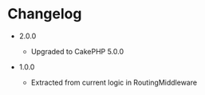 Changelog
=========

* 2.0.0
  * Upgraded to CakePHP 5.0.0

* 1.0.0
  * Extracted from current logic in RoutingMiddleware
  